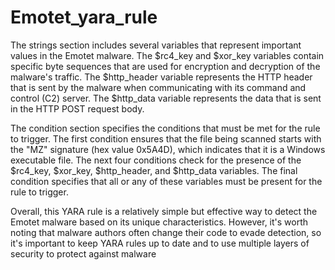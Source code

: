 # Emotet_yara_rule
The strings section includes several variables that represent important values in the Emotet malware. The $rc4_key and $xor_key variables contain specific byte sequences that are used for encryption and decryption of the malware's traffic. The $http_header variable represents the HTTP header that is sent by the malware when communicating with its command and control (C2) server. The $http_data variable represents the data that is sent in the HTTP POST request body.

The condition section specifies the conditions that must be met for the rule to trigger. The first condition ensures that the file being scanned starts with the "MZ" signature (hex value 0x5A4D), which indicates that it is a Windows executable file. The next four conditions check for the presence of the $rc4_key, $xor_key, $http_header, and $http_data variables. The final condition specifies that all or any of these variables must be present for the rule to trigger.

Overall, this YARA rule is a relatively simple but effective way to detect the Emotet malware based on its unique characteristics. However, it's worth noting that malware authors often change their code to evade detection, so it's important to keep YARA rules up to date and to use multiple layers of security to protect against malware
